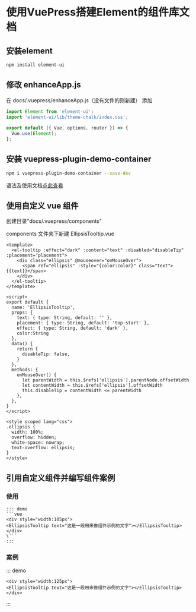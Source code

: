 # 使用VuePress搭建Element的组件库文档

## 安装element

```sh
npm install element-ui
```



## 修改 enhanceApp.js
在 docs/.vuepress/enhanceApp.js（没有文件的则新建） 添加

```js
import Element from 'element-ui';
import 'element-ui/lib/theme-chalk/index.css';
 
export default ({ Vue, options, router }) => {
  Vue.use(Element);
};
```

## 安装 vuepress-plugin-demo-container

```sh
npm i vuepress-plugin-demo-container --save-dev
```
语法及使用文档[点此查看](https://docs.chenjianhui.site/vuepress-plugin-demo-container/zh/started.html#%E4%BD%BF%E7%94%A8)


## 使用自定义 vue 组件

创建目录"docs/.vuepress/components"

components 文件夹下新建 EllipsisTooltip.vue

```vue
<template>
  <el-tooltip :effect="dark" :content="text" :disabled="disableTip" :placement="placement">
    <div class="ellipsis" @mouseover="onMouseOver">
      <span ref="ellipsis" :style="{color:color}" class="text">{{text}}</span>
    </div>
  </el-tooltip>
</template>

<script>
export default {
  name: 'EllipsisTooltip',
  props: {
    text: { type: String, default: '' },
    placement: { type: String, default: 'top-start' },
    effect: { type: String, default: 'dark' },
    color:String
  },
  data() {
    return {
      disableTip: false,
    }
  },
  methods: {
    onMouseOver() {
      let parentWidth = this.$refs['ellipsis'].parentNode.offsetWidth
      let contentWidth = this.$refs['ellipsis'].offsetWidth
      this.disableTip = contentWidth <= parentWidth
    },
  },
}
</script>

<style scoped lang="css">
.ellipsis {
  width: 100%;
  overflow: hidden;
  white-space: nowrap;
  text-overflow: ellipsis;
}
</style>
```

## 引用自定义组件并编写组件案例

### 使用
```
::: demo
```vue
<div style="width:105px">
<EllipsisTooltip text="这是一段用来做组件示例的文字"></EllipsisTooltip>
</div>
\```
:::
```

### 案例
::: demo
```vue
<div style="width:125px">
<EllipsisTooltip text="这是一段用来做组件示例的文字"></EllipsisTooltip>
</div>
```
:::

